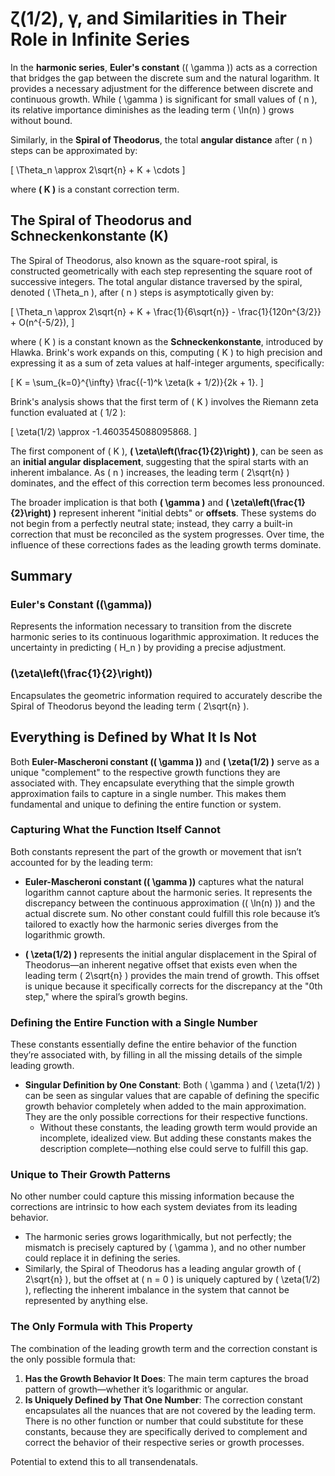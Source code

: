 # ζ(1/2), γ, and Similarities in Their Role in Infinite Series

In the **harmonic series**, **Euler's constant** (\( \gamma \)) acts as a correction that bridges the gap between the discrete sum and the natural logarithm. It provides a necessary adjustment for the difference between discrete and continuous growth. While \( \gamma \) is significant for small values of \( n \), its relative importance diminishes as the leading term \( \ln(n) \) grows without bound.

Similarly, in the **Spiral of Theodorus**, the total **angular distance** after \( n \) steps can be approximated by:

\[
\Theta_n \approx 2\sqrt{n} + K + \cdots
\]

where **\( K \)** is a constant correction term.

## The Spiral of Theodorus and Schneckenkonstante (K)
The Spiral of Theodorus, also known as the square-root spiral, is constructed geometrically with each step representing the square root of successive integers. The total angular distance traversed by the spiral, denoted \( \Theta_n \), after \( n \) steps is asymptotically given by:

\[
\Theta_n \approx 2\sqrt{n} + K + \frac{1}{6\sqrt{n}} - \frac{1}{120n^{3/2}} + O(n^{-5/2}),
\]

where \( K \) is a constant known as the **Schneckenkonstante**, introduced by Hlawka. Brink's work expands on this, computing \( K \) to high precision and expressing it as a sum of zeta values at half-integer arguments, specifically:

\[
K = \sum_{k=0}^{\infty} \frac{(-1)^k \zeta(k + 1/2)}{2k + 1}.
\]

Brink's analysis shows that the first term of \( K \) involves the Riemann zeta function evaluated at \( 1/2 \):

\[
\zeta(1/2) \approx -1.4603545088095868.
\]

The first component of \( K \), **\( \zeta\left(\frac{1}{2}\right) \)**, can be seen as an **initial angular displacement**, suggesting that the spiral starts with an inherent imbalance. As \( n \) increases, the leading term \( 2\sqrt{n} \) dominates, and the effect of this correction term becomes less pronounced.

The broader implication is that both **\( \gamma \)** and **\( \zeta\left(\frac{1}{2}\right) \)** represent inherent "initial debts" or **offsets**. These systems do not begin from a perfectly neutral state; instead, they carry a built-in correction that must be reconciled as the system progresses. Over time, the influence of these corrections fades as the leading growth terms dominate.

## Summary
### Euler's Constant (\(\gamma\))
Represents the information necessary to transition from the discrete harmonic series to its continuous logarithmic approximation. It reduces the uncertainty in predicting \( H_n \) by providing a precise adjustment.

### \(\zeta\left(\frac{1}{2}\right)\)
Encapsulates the geometric information required to accurately describe the Spiral of Theodorus beyond the leading term \( 2\sqrt{n} \).

## Everything is Defined by What It Is Not
Both **Euler-Mascheroni constant (\( \gamma \))** and **\( \zeta(1/2) \)** serve as a unique "complement" to the respective growth functions they are associated with. They encapsulate everything that the simple growth approximation fails to capture in a single number. This makes them fundamental and unique to defining the entire function or system.

### Capturing What the Function Itself Cannot
Both constants represent the part of the growth or movement that isn’t accounted for by the leading term:

- **Euler-Mascheroni constant (\( \gamma \))** captures what the natural logarithm cannot capture about the harmonic series. It represents the discrepancy between the continuous approximation (\( \ln(n) \)) and the actual discrete sum. No other constant could fulfill this role because it’s tailored to exactly how the harmonic series diverges from the logarithmic growth.

- **\( \zeta(1/2) \)** represents the initial angular displacement in the Spiral of Theodorus—an inherent negative offset that exists even when the leading term \( 2\sqrt{n} \) provides the main trend of growth. This offset is unique because it specifically corrects for the discrepancy at the "0th step," where the spiral’s growth begins.

### Defining the Entire Function with a Single Number
These constants essentially define the entire behavior of the function they’re associated with, by filling in all the missing details of the simple leading growth.

- **Singular Definition by One Constant**: Both \( \gamma \) and \( \zeta(1/2) \) can be seen as singular values that are capable of defining the specific growth behavior completely when added to the main approximation. They are the only possible corrections for their respective functions.
  - Without these constants, the leading growth term would provide an incomplete, idealized view. But adding these constants makes the description complete—nothing else could serve to fulfill this gap.

### Unique to Their Growth Patterns
No other number could capture this missing information because the corrections are intrinsic to how each system deviates from its leading behavior.

- The harmonic series grows logarithmically, but not perfectly; the mismatch is precisely captured by \( \gamma \), and no other number could replace it in defining the series.
- Similarly, the Spiral of Theodorus has a leading angular growth of \( 2\sqrt{n} \), but the offset at \( n = 0 \) is uniquely captured by \( \zeta(1/2) \), reflecting the inherent imbalance in the system that cannot be represented by anything else.

### The Only Formula with This Property
The combination of the leading growth term and the correction constant is the only possible formula that:

1. **Has the Growth Behavior It Does**: The main term captures the broad pattern of growth—whether it’s logarithmic or angular.
2. **Is Uniquely Defined by That One Number**: The correction constant encapsulates all the nuances that are not covered by the leading term. There is no other function or number that could substitute for these constants, because they are specifically derived to complement and correct the behavior of their respective series or growth processes.

Potential to extend this to all transendenatals. 
